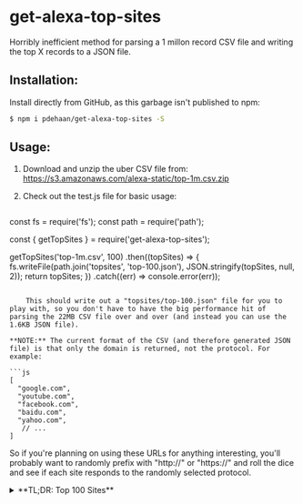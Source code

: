 # get-alexa-top-sites

Horribly inefficient method for parsing a 1 millon record CSV file and writing the top X records to a JSON file.

## Installation:

Install directly from GitHub, as this garbage isn't published to npm:

```sh
$ npm i pdehaan/get-alexa-top-sites -S
```

## Usage:

1. Download and unzip the uber CSV file from: https://s3.amazonaws.com/alexa-static/top-1m.csv.zip
2. Check out the test.js file for basic usage:

    ```js
const fs = require('fs');
const path = require('path');

const { getTopSites } = require('get-alexa-top-sites');

getTopSites('top-1m.csv', 100)
  .then((topSites) => {
    fs.writeFile(path.join('topsites', 'top-100.json'), JSON.stringify(topSites, null, 2));
    return topSites;
  })
  .catch((err) => console.error(err));
```

    This should write out a "topsites/top-100.json" file for you to play with, so you don't have to have the big performance hit of parsing the 22MB CSV file over and over (and instead you can use the 1.6KB JSON file).

**NOTE:** The current format of the CSV (and therefore generated JSON file) is that only the domain is returned, not the protocol. For example:

```js
[
  "google.com",
  "youtube.com",
  "facebook.com",
  "baidu.com",
  "yahoo.com",
   // ...
]
```

So if you're planning on using these URLs for anything interesting, you'll probably want to randomly prefix with "http://" or "https://" and roll the dice and see if each site responds to the randomly selected protocol.

<details>
<summary>**TL;DR: Top 100 Sites**</summary>
```json
[
  "google.com",
  "youtube.com",
  "facebook.com",
  "baidu.com",
  "yahoo.com",
  "amazon.com",
  "wikipedia.org",
  "qq.com",
  "twitter.com",
  "google.co.in",
  "live.com",
  "taobao.com",
  "google.co.jp",
  "bing.com",
  "sina.com.cn",
  "instagram.com",
  "linkedin.com",
  "weibo.com",
  "yahoo.co.jp",
  "msn.com",
  "vk.com",
  "google.de",
  "yandex.ru",
  "hao123.com",
  "google.co.uk",
  "reddit.com",
  "ebay.com",
  "google.fr",
  "t.co",
  "tmall.com",
  "google.com.br",
  "pinterest.com",
  "google.ru",
  "amazon.co.jp",
  "mail.ru",
  "sohu.com",
  "360.cn",
  "netflix.com",
  "google.it",
  "onclickads.net",
  "google.es",
  "microsoft.com",
  "gmw.cn",
  "paypal.com",
  "wordpress.com",
  "tumblr.com",
  "blogspot.com",
  "imgur.com",
  "chinadaily.com.cn",
  "naver.com",
  "stackoverflow.com",
  "aliexpress.com",
  "github.com",
  "apple.com",
  "xvideos.com",
  "google.com.mx",
  "ok.ru",
  "163.com",
  "imdb.com",
  "pornhub.com",
  "google.co.kr",
  "jd.com",
  "fc2.com",
  "google.com.hk",
  "whatsapp.com",
  "google.ca",
  "blogger.com",
  "xhamster.com",
  "amazon.in",
  "youth.cn",
  "office.com",
  "google.com.tr",
  "google.co.id",
  "rakuten.co.jp",
  "craigslist.org",
  "amazon.de",
  "nicovideo.jp",
  "google.pl",
  "youku.com",
  "bilibili.com",
  "bongacams.com",
  "pixnet.net",
  "booking.com",
  "alibaba.com",
  "dropbox.com",
  "soso.com",
  "google.com.au",
  "google.com.tw",
  "alipay.com",
  "outbrain.com",
  "googleusercontent.com",
  "popads.net",
  "amazon.co.uk",
  "diply.com",
  "microsoftonline.com",
  "zhihu.com",
  "cnn.com",
  "xinhuanet.com",
  "coccoc.com",
  "chase.com"
]
```
</details>

